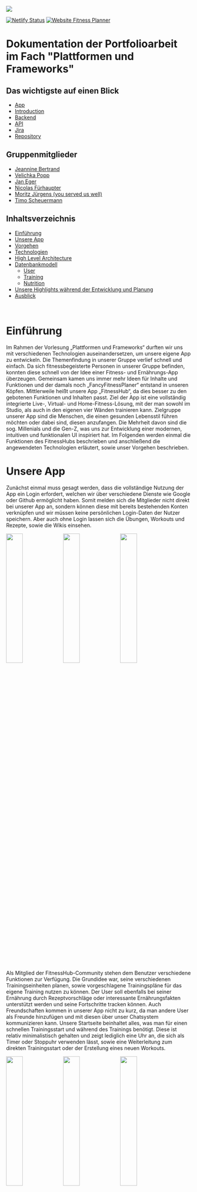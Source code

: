 ![](https://timos.s3.eu-central-1.amazonaws.com/drive/fitnesshub/18bb2653-50ac-435f-903f-67b367c4f032.jpeg)

[![Netlify Status](https://api.netlify.com/api/v1/badges/e82e9b04-0e9a-4c26-84ea-10b6c940d433/deploy-status)](https://app.netlify.com/sites/fitness-hub/deploys)
[![Website Fitness Planner](https://img.shields.io/website-up-down-green-red/https/fitnesshub.app.svg)](https://fitnesshub.app/)

# Dokumentation der Portfolioarbeit im Fach "Plattformen und Frameworks"


## Das wichtigste auf einen Blick

- [App](https://fitnesshub.app/)
- [Introduction](https://www.youtube.com/watch?v=9lRLQRGrHpg)
- [Backend](https://api.timos.design:3000/)
- [API](https://api.timos.design:3000/api)
- [Jira](https://fancyfitnessplanner.atlassian.net/)
- [Repository](https://github.com/TimoScheuermann/FitnessHub)


## Gruppenmitglieder

- [Jeannine Bertrand](https://github.com/JeannineB)
- [Velichka Popp](https://github.com/Velii)
- [Jan Eger](https://github.com/egerj)
- [Nicolas Fürhaupter](https://github.com/Salocinf)
- [Moritz Jürgens (you served us well)](https://github.com/moritzjuergens)
- [Timo Scheuermann](https://github.com/TimoScheuermann)

## Inhaltsverzeichnis

- [Einführung](#einführung)
- [Unsere App](#unsere-app)
- [Vorgehen](#vorgehen)
- [Technologien](#technologien)
- [High Level Architecture](#high-level-architecture)
- [Datenbankmodell](#datenbankmodell)
  - [User](#user)
  - [Training](#training)
  - [Nutrition](#nutrition)
- [Unsere Highlights während der Entwicklung und Planung](#unsere-highlights-während-der-entwicklung-und-planung)
- [Ausblick](#ausblick)

<br>

# Einführung

Im Rahmen der Vorlesung „Plattformen und Frameworks“ durften wir uns mit verschiedenen Technologien auseinandersetzen, um unsere eigene App zu entwickeln. Die Themenfindung in unserer Gruppe verlief schnell und einfach. Da sich fitnessbegeisterte Personen in unserer Gruppe befinden, konnten diese schnell von der Idee einer Fitness- und Ernährungs-App überzeugen. Gemeinsam kamen uns immer mehr Ideen für Inhalte und Funktionen und der damals noch „FancyFitnessPlaner“ entstand in unseren Köpfen. Mittlerweile heißt unsere App „FitnessHub“, da dies besser zu den gebotenen Funktionen und Inhalten passt.
Ziel der App ist eine vollständig integrierte Live-, Virtual- und Home-Fitness-Lösung, mit der man sowohl im Studio, als auch in den eigenen vier Wänden trainieren kann. Zielgruppe unserer App sind die Menschen, die einen gesunden Lebensstil führen möchten oder dabei sind, diesen anzufangen. Die Mehrheit davon sind die sog. Millenials und die Gen-Z, was uns zur Entwicklung einer modernen, intuitiven und funktionalen UI inspiriert hat.
Im Folgenden werden einmal die Funktionen des FitnessHubs beschrieben und anschließend die angewendeten Technologien erläutert, sowie unser Vorgehen beschrieben.

# Unsere App

Zunächst einmal muss gesagt werden, dass die vollständige Nutzung der App ein Login erfordert, welchen wir über verschiedene Dienste wie Google oder Github ermöglicht haben. Somit melden sich die Mitglieder nicht direkt bei unserer App an, sondern können diese mit bereits bestehenden Konten verknüpfen und wir müssen keine persönlichen Login-Daten der Nutzer speichern. Aber auch ohne Login lassen sich die Übungen, Workouts und Rezepte, sowie die Wikis einsehen.

<p align="left">
    <img width="30%" src="resources/login-framed.png" />
    <img width="30%" src="resources/about2-framed.png" />
    <img width="30%" src="resources/about3-framed.png" />
</p>

Als Mitglied der FitnessHub-Community stehen dem Benutzer verschiedene Funktionen zur Verfügung. Die Grundidee war, seine verschiedenen Trainingseinheiten planen, sowie vorgeschlagene Trainingspläne für das eigene Training nutzen zu können. Der User soll ebenfalls bei seiner Ernährung durch Rezeptvorschläge oder interessante Ernährungsfakten unterstützt werden und seine Fortschritte tracken können. Auch Freundschaften kommen in unserer App nicht zu kurz, da man andere User als Freunde hinzufügen und mit diesen über unser Chatsystem kommunizieren kann.
Unsere Startseite beinhaltet alles, was man für einen schnellen Trainingsstart und während des Trainings benötigt. Diese ist relativ minimalistisch gehalten und zeigt lediglich eine Uhr an, die sich als Timer oder Stoppuhr verwenden lässt, sowie eine Weiterleitung zum direkten Trainingsstart oder der Erstellung eines neuen Workouts.

<p align="left">
    <img width="30%" src="resources/home-framed.png" />
    <img width="30%" src="resources/training-framed.png" />
    <img width="30%" src="resources/exercise-framed.png" />
</p>

Der Trainingsreiter gibt einen Überblick über verschiedene Sportarten und Fitnessübungen. Diese lassen sich nach Muskelgruppen sortieren und durch Anklicken um genauere Informationen erweitern. Während man bei verschiedenen Sportarten den durchschnittlichen Kalorienverbrauch angezeigt bekommt, erfährt man bei Cardio-Übungen zusätzlich noch Informationen über die Wirkung der Übung, sowie eventuell eine Warnung bei besonderer Verletzungsgefahr. Die Darstellung der Kraftübungen beinhaltet zum einen die angesprochenen Muskelgruppen und die schrittweise Ausführung der Übung und zum anderen Hinweise zur Übungsvariation und dem Schwierigkeitsgrad. Ebenfalls werden im Trainingsreiter bereits angelegte und geteilte Trainingspläne aufgelistet, die einem bei jedem Training zur Verfügung stehen. Für Neulinge in Sachen Kraftsport findet sich hier ebenfalls der Muskelguide, der die Lage und Funktion der wichtigsten Muskeln kurz beschreibt.
Möchte man nun eigene Trainingspläne anlegen, gelingt einem dies über den Profilreiter. Hier lassen sich unter „Workouts & Trainingsplan“ eigene Pläne erstellen, bearbeiten und für bestimmte Tage einplanen. Auch können hier unter „Übungen“ bisher fehlende oder selbst kreierte Übungen oder Sportarten definiert und eingereicht werden. Diese werden zunächst uns als Administratoren und den eingestellten Moderatoren zur Überprüfung angezeigt und können anschließend von uns bearbeitet und freigegeben werden. Dasselbe gilt für Rezepte. Auch diese können unter „Meine Rezepte“ eingereicht werden. Um unsere Mitglieder zu motivieren, können diese verschiedene Erfolge freischalten (bspw. beim Eintragen des ersten freien Klimmzuges). Natürlich kann auch jedes Mitglied sein Gewicht tracken und kann sich dieses über „Trainingsstatistik“ in verschiedenen Zeitperioden als Graph mit zugehörigem aktuellen BMI anzeigen lassen.

<p align="left">
    <img width="30%" src="resources/profile1-framed.png" />
    <img width="30%" src="resources/trainingsstatistik-weight-framed.png" />
    <img width="30%" src="resources/friends-framed.png" />
</p>

Auch das Freundschaftssystem der App ist unter Profil realisiert. Hier kann man unter „Freunde“ neue Bekanntschaften hinzufügen und einen Chat mit diesen beginnen. Alle Chats befinden sich unter „Nachrichten“ nach Aktualität und Person sortiert. Diese Rubrik ist aufgebaut wie bei vielen anderen Messengerdiensten und erlaubt zudem die Weiterleitung zu Telegram.
Der Ernährungsreiter beinhaltet zunächst einen „Trinkometer“ mit dessen Hilfe man seine Flüssigkeitszufuhr pro Tag tracken kann. Mit Hilfe eines Kreisdiagramms wird der Nutzer dazu motiviert seinen täglichen Flüssigkeitsbedarf zu decken. Außerdem befinden sich auf dieser Seite die Rezepte. Diese sind nach Kategorien wie glutenfrei, high Protein, vegan oder ähnliches sortiert. Hat der Nutzer sich für ein Rezept entschieden werden ihm eine Zutatencheckliste, die Zubereitungsanleitung, alle enthaltenen Nährwerte und weitere interessante Fakten und Tipps angezeigt. Außerdem findet man über diese Seite verschiedene Ernährungstipps, sowie eine Erklärung verschiedener Supplements.


<p align="left">
    <img width="30%" src="resources/nutrition-framed.png" />
    <img width="30%" src="resources/recipe-detail-framed.png" />
    <img width="30%" src="resources/nutrition-wiki-framed.png" />
</p>

Die folgende Grafik verdeutlicht einmal die Vorteile unserer FitnessHub-App:

<img width="100%" src="./resources/adv.jpg" />

# Vorgehen

Unser gesamtes Projekt planten und organisierten wir über ein Jira-Board und führten wöchentliche Sprint-Meetings ein. Während dieser Sprintmeetings erläuterte jeder kurz, was er die vergangene Woche gemacht hat und wie er dies umsetzte. Dieses Vorgehen führte dazu, dass jeder aktiv am Projekt mitarbeitete und man permanent einen Überblick über das gesamte Projekt hatte. Außerdem wurde während diesen Meetings das weitere Vorgehen geplant, sowie Prioritäten gesetzt und verschiedene Aufgaben analysiert.
Wir teilten unsere Gruppe in drei gesonderte Teams auf, die sich jeweils um das Backend (Jan Eger, Timo Scheuermann), das Frontend (Moritz Jürgens, Nicolas Fürhaupter) und jegliche Inhalte der Seite (Velichka Popp, Jeannine Bertrand) kümmerten.

# Technologien

Eine große Herausforderung war die Auswahl optimaler Technologien für die Entwicklung unserer App. Bei der großen Vielfalt in der Entwicklerszene mussten wir unsere Auswahl einschränken, indem wir die Vor- und Nachteile der Frameworks abwägten. Durch eine ausführliche Recherche und spannende Gruppengespräche konnten wir einige Kriterien herauskristallisieren, die uns später bei der Auswahl der Technologien unterstützten. Diese sind in der unterstehenden Tabelle aufgeführt – dabei handelt es sich um eine Nutzwertanalyse, bei der die diversen Frameworks mit einer Punktezahl von 0 (= ungenügend) bis 5 (=sehr gut) bewertet wurden. Eine sehr große Rolle spielten dabei z.B. die Lernkurve, sowie die Qualität der Dokumentation, da einige von uns kaum Erfahrung hatten und sich neu einlesen mussten.

|  | Vue | Angular | React | NativeScript | NextJs | Ionic |
|--|--|--|--|--|--|--|
|Anfängerfreundlich/ Lernkurve|5|3|3|2|2|2|
|Beliebtheit (nach Anzahl der Stars in GitHub)|5|3|4|1|2|1|
|Architektur|MVC (Model-View-Controller)|MVC|CBA (Component Based Architecture)|-|-|MVC|
|Dokumentation|5|4|4|1|2|2|
|--|5|4|4|1|2|2|
|--|4|5|3|-|-|-|

Für die Beliebtheit der Frameworks haben wir als Kriterium die Anzahl der Stars der Github Repositories genommen, da dies eine einfache, aber trotzdem aussagekräftige Metrik für die Bekanntheit und die Wertschätzung eines Projekts ist (Vgl. N. Munaiah, S. Kroh, C. Cabrey et al.: Kuratieren von GitHub für technische Softwareprojekte; Empirical Software Engineering 22, S. 3219–3253; 2017. https://doi.org/10.1007/s10664-017-9512-6). Wie man in der untenstehenden Grafik erkennt, ist Vue an erster Stelle, dicht gefolgt von React (Stand 30 Oktober 2020). Weitere Argumente, die Vue hervorgehoben haben, waren die ausführliche und verständliche Dokumentation, die den Einstieg stark erleichterte. Das Einlesen und Ausprobieren hat Spaß gemacht, da dort eine große und zuverlässige Community vorhanden ist, die für jedes Problem eine Lösung kennt. Besonders NativeScript, als relativ junge Technologie, konnte in diesem Punkt nicht überzeugen.

<img width="100%" src="resources/vgl_fw.png" />

Bei den Backend Frameworks sind wir ähnlich vorgegangen. Dabei muss beachtet werden, dass NestJS grundsätzlich auf NodeJS aufbaut und dessen API verwendet, ähnlich wie Express. Letzendlich geht es bei der Wahl darum, die Alternative auszuwählen, die die Entwicklungsarbeit erleichtert bzw. verbessert. Wir haben uns die Dokumentation und den Community Support, sowie deren Reichweite, angeschaut und festgestellt, dass NestJs momentan führt. Ein Indiz dafür war auch die Anzahl der Watches bei Github, wie die untenstehende Grafik zeigt. Ein anderes Kriterium war auch die Anzahl an Forks als Indiz für den Verbesserungsbedarf des Projekts. Im Vergleich zu den anderen (NodeJS 18,2k | Express 8,4k | Deno 3,6k) hatte NestJs die kleinste Anzahl (2,8k), was die gute Qualität der vorhandenen Projekte verdeutlicht.


<img width="100%" src="resources/vgl_fw_b.png" />

# High Level Architecture

Im Folgenden soll kurz die grobe Architektur unseres Projektes vorgestellt werden. Als Frontend-Technologie haben wir uns für Vue.js entschieden und beim Backend haben wir uns für Nest entschieden. Als Verbindung zwischen Front- und Backend fungiert Socket.io (http://socket.io/). Socket.io arbeitet mithilfe einer Message-Queue. Diese funktioniert nach dem Publish-Subscribe Pattern. Hierdurch kennen sich Sender und Empfänger nicht. Die Kommunikation erfolgt über Events, dies bietet uns eine dynamische Verbindung. Außerdem wird der Client direkt bei Updates informiert und ist so immer auf dem aktuellen Stand. Diese Socketverbindung wird erst nach erfolgreicher Anmeldung hergestellt.
Gehostet wird das Frontend von Netlify. Netlify bietet uns eine Versionskontrolle, um die App auf ältere Versionen wiederherzustellen. Außerdem managt Netlify die DNS-Einträge der Property fitnesshub.app. Darüber hinaus bietet Netlify direkt eine Continous-Integration/Continous-Delivery-Pipeline (CI/CD-Pipeline), die Änderungen im Frontendcode direkt veröffentlicht.
Auf der anderen Seite wird das Backend von Hetzner gehostet. Für das Backend haben wir eine eigene CI/CD-Pipeline mithilfe der GitHub-Actions geschrieben, dass auch die dortigen Änderungen direkt veröffentlicht werden.
Bei der Datenbank haben wir uns für die nicht-relationale (NoSQL) Datenbank MongoDB entschieden. Diese wird in der MongoDB Cloud gehostet.
Um die Verbindung zwischen dem Backend und der Datenbank herzustellen, verwenden wir das Node Module Mongoose. Dieses baut die Verbindung zwischen beiden Seiten bei Verbindungsabbrüchen wieder auf. Außerdem bietet Mongoose einen einfachen Schemenaufbau und einfaches Arbeiten mit Klassen.

<img width="100%" src="resources/hla.jpg" />

# Datenbankmodell

Im Folgenden werden die Datenbankmodelle, aufgeteilt in User, Training und Nutrition, mittels UML-Diagramme aufgezeigt. Als Datenbank wurde die dokumentenbasierte Datenbank Mongo DB verwendet.

## User

<img width="100%" src="resources/db_user.png" />

```ts
enum Provider {
    GOOGLE = 'google',
    GITHUB = 'github',
    AMAZON = 'amazon',
    ADOBE = 'adobe',
    STEAM = 'steam',
    FITBIT = 'fitbit',
}
```

```ts
enum HealthType {
    WEIGHT = 'weight',
    WATER = 'water',
    HEIGHT = 'height',
}
```

```ts
enum AvailableSetting {
    FRIENDS_RECEIVE_INVITES = 'FRIENDS_RECEIVE_INVITES',
    FRIENDS_RECEIVE_MESSAGES = 'FRIENDS_RECEIVE_MESSAGES',
    FRIENDS_RECEIVE_CHALLENGES = 'FRIENDS_RECEIVE_CHALLENGES',
    FRIENDS_SHARE_WEIGHT = 'FRIENDS_SHARE_WEIGHT',
    FRIENDS_SHARE_WATER = 'FRIENDS_SHARE_WATER',
    FRIENDS_SHARE_HEIGHT = 'FRIENDS_SHARE_HEIGHT',
    FRIENDS_SHARE_STATS = 'FRIENDS_SHARE_STATS',
    FRIENDS_SHARE_LATEST_WORKOUTS = 'FRIENDS_SHARE_LATEST_WORKOUTS',
}
```

## Training

<img width="100%" src="resources/db_training.png" />

```ts
class CreateExerciseDTO {
  readonly title: string;
  readonly affectedMuscles: string[];
  readonly thumbnail: string;
  readonly explanatoryVideo?: string;

  readonly difficulty: number;
  warnings?: string[];
  steps?: string[];
  readonly possibleAtHome?: boolean;
  readonly kneeFriendly?: boolean;

  // Variable, depending on exercise
  time?: number;
  distance?: string;
  sets?: { min: number; max: number };
  reps?: { min: number; max: number };
}
```

## Nutrition

<img width="100%" src="./resources/db_nutrition.png" />

```ts
interface IRecipeIngredient {
    readonly name: string;
    readonly amount: string;
    readonly unit: string;
}
```

```ts
interface INutrition {
    readonly title: string;
    readonly amount: number;
    readonly unit: string;
}
```

```ts
interface INutritionplanDay {
    breakfast: string;
    lunch: string;
    dinner: string;
    snacks: string[];
}
```

## Variables

<p align="center">
<img width="200" src="./resources/db_variables.png" />
</p>
  
## Feed

<img width="100%" src="./resources/db_feed.png" />

<br />

# Unsere Highlights während der Entwicklung und Planung

* Um unser Team zu stärken und die gemeinsame Arbeit zu vertiefen, ging es auf einen Teamausflug. Von Nah und Fern verschlug es uns in das Venice Beach in den Tiefen von Käfertal. The Rock. Schweiß und Tränen wurden geschwitzt, um die FitnessHub App familiär zu gestalten und dem Anwender ein weites Spektrum an Informationen bieten zu können. Geräte wurden analysiert, Übungen auf Herz und Nieren getestet, um das Beste aus der Fitnesskategorie herauszuholen. Über 100 Bilder entstanden, die unsere Lieblingsübungen abbilden.
* Die Entwicklung der Stoppuhr und des Timers klingt einfacher als es tatsächlich ist. Einige Kleinigkeiten, wie ein einheitliches Darstellungsformat der Zahlen, vielen erst während der Entwicklung auf und mussten immer wieder angepasst werden. Jedoch ist das Endprodukt nun genau so, wie wir es uns vorgestellt haben.
* Viele Komponenten des Front- und Backends konnten während der Entwicklung einige Male wiederverwendet werden. Unser Code weist eine hohe Reusability auf, was zu einem einfacherer zu wartendem und erweiterbarem Code führt.
* Um die verschiedenen Ernährungs-, Fitness- und Muskelinhalte der App zu erstellen, konnten wir unser eigenes Know-How in diesen Themengebieten erweitern. Somit brachte die Entwicklung nicht nur Learnings in Informatikthemen, sondern auch in vielen weiteren Themengebieten mit sich.
* Die gesamte Datenbank konnte mit Mongoose über den Code strukturiert werden. So mussten Schema und Struktur nicht in der Datenbank selbst angepasst werden.
* Bei dem Aufbau der App, der Verknüpfung der Seiten und dem Einfügen verschiedener Funktionen konnte die gesamte Gruppe vom fundierten Wissen der jeweiligen Gruppenmitglieder lernen.
* Freundschaften und private Einstellungen werden mithilfe mehrerer Decorator realisiert und angezeigt. So wird noch vor dem Ausführen verschiedener Methoden geprüft, ob die bestimmten Nutzer Rechte haben sich bestimmte Inhalte anzeigen zu lassen.

# Ausblick

Während der Entwicklung kamen uns immer mehr Ideen, wie man die App verbessern oder erweitern kann. Plan war es, eine Community-Seite zu errichten, in der der Nutzer Erfolge oder Rezepte mit seinen Freunden teilen kann, sowie wir als Administratoren verschiedene Beiträge veröffentlichen können. Dieser Teil der Entwicklung fiel jedoch in den Aufgabenbereich eines Gruppenmitgliedes, welches uns im Laufe der Entwicklung leider verlassen musste. Somit wurde dieser Reiter bisher nicht realisiert und in das nächste Semester verschoben.
Eine weitere noch offene Idee waren Vorlagen für verschiedene Ernährungspläne, um den Nutzern einen Überblick geben zu können, wie beispielsweise die Ernährung für eine Woche aussehen könnte, in der man ein bestimmtes Kaloriendefizit einhält oder eine bestimmte Menge an Proteinen zu sich nimmt.
Ebenfalls geplant sind Challenges, die wir als Administratoren festlegen können, um die Mitglieder zu motivieren. Diese Challenges könnten beispielsweise so aussehen, dass die User eine Woche lang jeden Tag 50 Liegestütz machen sollen oder möglichst viele Burpees innerhalb einer Minute. Dies soll die Nutzer dazu motivieren, auch mal andere Übungen auszuprobieren und sich selber für eine kurze Zeit herauszufordern.
Auch eine Telegram Integration soll das Erhalten von Push-Benachrichtigungen ermöglichen. Da es IOS und Android uns nicht erlauben direkt auf ihre APIs zuzugreifen, da wir eine PWA entwickelt haben und keine native IOS- oder Android-App, muss diese Funktion ausgelagert werden. Auch Discord bietet seit Neustem diese Möglichkeit an. Um unser Portfolio breiter aufzustellen, werden wir so auch die Verbindung zu Discord ermöglichen.
